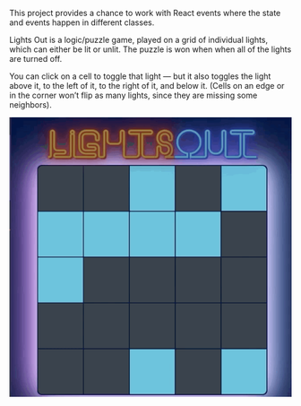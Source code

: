 This project provides a chance to work with React events where the state and events happen in different classes.

Lights Out is a logic/puzzle game, played on a grid of individual lights, which can either be lit or unlit. 
The puzzle is won when when all of the lights are turned off.

You can click on a cell to toggle that light — but it also toggles the light above it, to the left of it, to the right of it, and below it. (Cells on an edge or in the corner won’t flip as many lights, since they are missing some neighbors).

![](lights-out.gif)
